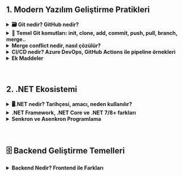  ## 1. Modern Yazılım Geliştirme Pratikleri

<details>
<summary><strong>🗃 Git nedir? GitHub nedir?</strong></summary>
<br>

### 🔹 Git
- Git, yazılım geliştirme sürecinde kullanılan **dağıtık bir versiyon kontrol sistemidir**.  
- Bir projede yapılan değişikliklerin geçmişini kayıt altına alır, farklı sürümleri saklar ve aynı projede çalışan kişilerin kodlarını düzenli bir şekilde birleştirmesine yardımcı olur.  
- İstenildiğinde eski sürümlere geri dönmek mümkündür, bu da geliştirme sürecinde büyük esneklik sağlar.  
---
### 🔻 GitHub
- GitHub, Git sistemini temel alan **bulut tabanlı bir platformdur**.  
- Geliştiriciler, projelerini internet üzerinde depolayabilir, paylaşabilir ve ekip arkadaşlarıyla iş birliği yapabilir.  
- Sadece kod depolamakla kalmaz; aynı zamanda görev takibi, hata raporlama ve proje yönetimi gibi araçlar da sunar.  
---
 **Detaylar:**  
- Git altyapıyı sağlar.  
- GitHub ise bu altyapıyı kullanıcı dostu bir ortamda sunarak yazılımcıların işini kolaylaştırır.  

<br>

</details>

<details> 

<summary><strong>📂 Temel Git komutları: init, clone, add, commit, push, pull, branch, merge..</strong></summary>
<br>

**1. Git İnit.**

###  Ne işe yarar?
- Yeni bir **Git deposu (repository)** oluşturur.  
- Yani bulunduğunuz klasörü **Git tarafından takip edilen bir proje** haline getirir. 

**Detaylar:**
-Komutu çalıştırdığında klasör içinde .git adında gizli bir klasör oluşturulur.
- Bu klasör, değişiklik geçmişini ve versiyonları saklar. 

---


###  Nerede Kullanılır?
-  git **init** aslında komut satırında (terminalde/komut isteminde) kullanılan bir komuttur. “Make Directory” kısaltmasıdır ve yeni klasör (dizin) oluşturmak için kullanılır.

 Windows’ta:

- cmd (Komut İstemi) veya PowerShell açıp yazılabilir.

Linux / MacOS’ta:

- Terminal açıp yazılabilir.



###  Detaylar:
- Bu komutu yazınca klasörün içinde **`.git`** adlı gizli bir klasör oluşur.  
- Bu klasör, tüm **geçmişi** ve **versiyonları** saklar.  

---

### 🟠 Örnek:
``` 
mkdir proje       # Yeni klasör oluştur
cd proje          # Klasöre gir
git init          # Git deposu başlat
```

**2. Git Clone**

 **Ne işe yarar?**
- Uzak bir depoyu (örneğin GitHub’daki proje) bilgisayarına indirir.
- Örneğin GitHub’daki bir projeyi bilgisayarına indirir. Böylece projeyi yerel ortamınızda inceleyebilir, geliştirebilir ve değişiklikler yapabilirsiniz.



**Detaylar:**
- Başkasının projesini geliştirmek ya da incelemek istediğinde kullanılır. Kişisel bilgisayarınızda bir kopyası olur.
- Yerel depo (local repository) = Sizin bilgisayarınızda oluşturulan proje kopyası 
- git clone, bu iki depoyu bağlar ve tüm dosyaları, commit geçmişini indirir.

---

 
###  🟠 Örnek: 
``` 
git clone https://github.com/kullanici/proje.git

- Bu komut, GitHub’daki proje adlı depoyu bilgisayarına indirir.
- İndirilen proje, kendi klasöründe aynı dizin yapısını ve tüm geçmiş commit’leri barındırır.
```
---

**3. Git Add**

### Ne işe yarar?

- Dosyaları staging area’ya ekler. Commit öncesi hangi dosyaların kaydedileceğini belirler.
- Git, dosyaları otomatik commit etmez; önce add ile hazırlamak gerekir.



**Detaylar:**
- Git, dosyaları otomatik commit etmez; önce add ile hazırlamak gerekir.
- Önce git add ile hangi değişikliklerin commit’e dahil olacağını belirlemelisiniz Bu sayede sadece istediğin dosyaları kaydedebilirsiniz.



###  🟠 Örnek: 
```
git add dosya.txt      # Sadece dosya.txt dosyasını ekler
git add .              # Tüm değişiklikleri ekler
git add *.js           # Tüm .js dosyalarını ekler
```

**4. Git Commit**

### Ne işe yarar? 

- Git commit, staging area’ya eklediğin dosyaları kalıcı olarak Git geçmişine kaydeder. Yani değişikliklerin bir “fotoğrafını” alır ve bu fotoğrafı mesaj ile açıklar.
- Commit mesajları kısa, açıklayıcı ve net olmalı. Örneğin "düzeltmeler" yerine "Kullanıcı giriş hatası düzeltildi" gibi mesajlar daha faydalıdır.

**Detaylar:** 

- Commit mesajı, değişikliğin ne yaptığını açıklamak için önemlidir git commit komutu, staging area’ya (git add ile eklediğin) dosyaları yerel Git deposuna kaydeder.
- Commit yaptıktan sonra, değişiklik geçmişini görmek ve istenirse eski sürümlere dönmek mümkün olur.


###  🟠 Örnek: 
```

git add index.html          # Dosyayı commit için hazırla
git commit -m "Ana sayfa eklendi"   # Değişiklikleri kaydet
```

---

**5. Git Push**

### Ne işe yarar? 

- Git commit komutu, staging area’ya (git add ile eklediğiniz) dosyaları yerel Git deposuna kaydeder.
- Yani bilgisayarındaki değişiklikler artık ekip arkadaşların veya internetten erişen herkes tarafından görülebilir.

**Detaylar:**  

- Yerel değişiklikleri commit ettikten sonra push yapabilirsiniz.
- Eğer uzak depoda yeni değişiklikler varsa, önce git pull ile güncelleme alman gerekebilir.
- Push yaparken hangi branch’e göndereceğini belirtmelisin. origin → uzak depo (remote) adı main → hangi branch’e göndereceğiniz

###  🟠 Örnek: 
```
git push origin main #Göndereceğin yer
```

---

**6. Git Pull**

### Ne işe yarar? 

- Git pull, uzak (remote) repodaki en son değişiklikleri indirir ve senin yerel projenle birleştirir.
- Yani başkaları GitHub’a yeni commit gönderdiğinde, senin bilgisayarına da bu değişiklikler gelsin diye kullanılır.

**Detaylar:**

- Git pull, aslında iki işlemi birden yapar:
- Git fetch → Uzak depodaki değişiklikleri indirir.
- Git merge → Bu değişiklikleri senin bulunduğun branch ile birleştirir.

###  🟠 Örnek: 
```
git pull origin main #Göndereceğin yer
```
---

**7. Git Branch**

### Ne işe yarar? 

- Git branch, Git projesinde farklı çalışma alanları (branch/şube) oluşturmanızı sağlar.
- Her branch, projeni ayrı bir yolda geliştirmene imkân verir.

**Detaylar:**

- Ana branch genelde main veya master olur.
- Farklı kişiler farklı branch’lerde çalışıp sonra bunları merge ile birleştirebilir. Ana projeyi bozmadan yeni özellikler geliştirebilirsiniz

###  🟠 Örnek: 
```
git branch #Branch’leri listele:
git branch yeni-ozellik #Yeni branch oluştur:
git checkout yeni-ozellik #Branch’e geçiş yap:
git checkout -b yeni-ozellik #Tek komutla branch oluşturup geçiş yap:
git push origin yeni-ozellik #Branch’i uzak depoya gönder:

```
---

**8. Git Merge**

- Git merge, iki farklı branch’i birleştirmek için kullanılır. siz main branch’indesiniz. Karşı bilgisayar login-sistemi branch’inde çalışıyor. Onun yaptığı değişiklikleri ana projeye katmak için git merge yaparsınız.

**Detaylar:**

- Bir branch’te değişiklik yapılır.
- Başka branch’e geçilir.
- Git merge <branch-adı> yazılarak bu değişiklikler mevcut branch’e aktarılır.

###  🟠 Örnek: 
```
git branch
* main
  login-sistemi
git checkout main

```

</details> 

<details>
<summary><strong> Merge conflict nedir, nasıl çözülür?</strong></summary>
<br>

### Merge Conflict nedir?

- Merge conflict, iki farklı branch (şube) üzerinde aynı dosyanın aynı satırlarında farklı değişiklikler yapıldığında ortaya çıkar.

- Git, hangi değişikliğin doğru olduğunu kendi başına karar veremez. Bu durumda “çatışma” (conflict) oluşur.

### Merge Conflict neden olur?

- Aynı dosyanın aynı satırları iki branch’te farklı şekilde değiştirilmiş

- Bir branch’te bir dosya silinmiş, diğer branch’te değiştirilmiş.

- Büyük ve uzun süreli değişiklikler yapılmış, branch’ler güncel değil.

- Örneğin main branch’inde file.txt’in 5. satırı “Merhaba” olarak değiştirilmiş.

feature-branch’te aynı satır “Selam” olarak değiştirilmiş.

main branch’inde feature-branch ile merge yapılırsa, Git hangi satırı bırakacağını bilemez → merge conflict oluşur.

**Detaylar:**

- Siz branch-A üzerinde bir dosyayı değiştirdiniz Aynı dosya branch-B üzerinde de değişmiş.

- Git, bu değişiklikleri otomatik birleştiremiyor ve size çatışmayı (conflicti) bildiriyor.



##  Çözüm Adımları:


 **Git merge yaparken şöyle bir mesaj alırsınız:**

- Auto-merging file.txt
- CONFLICT (content): Merge conflict in file.txt
- Automatic merge failed; fix conflicts and then commit the result.

### Bu demek oluyor ki example.txt dosyasında iki farklı değişiklik çakışıyor.

- Hangi dosyalar çatışmış görmek için önce **git status** yazıyorsunuz.

- Çıktıda şöyle görürsünsünüz 

**both modified: example.txt** 

Yani hem sizin branch’ında hem diğer branch’ta değişiklik var.

### Önce Çatışmayı Fark Etmeliyiz

- git checkout main, git merge feature-branch

- Conflict işaretlerini sil <<<<<<<, =======, >>>>>>> satırlarını mutlaka silmelisin.

- HEAD → Senin bulunduğun branch (main)

- "=======" → ayırıcı

- feature-branch → diğer branch

**Git sizi uyarır:**

- CONFLICT (content): Merge conflict in file.txt
Automatic merge failed; fix conflicts and then commit the result.

 **Hangi değişikliği tutacağına karar ver**

- Sadece kendi değişikliğini tut → **diğerini sil**

- Sadece diğer branch’in değişikliğini tut → **kendi değişikliğini sil**

- İkisini birleştir → ikisini de düzenle

- Merge commit’i oluştur **git commit**

- Git otomatik mesaj olarak Merge branch 'feature-branch' into main yazar. Merge tamamlanmış olur.
</details>

<details>
<summary><strong>CI/CD nedir? Azure DevOps, GitHub Actions ile pipeline örnekleri</strong></summary>


**1. CI/CD Nedir?**

<br>
- CI (Continuous Integration / Sürekli Entegrasyon):

- Geliştiricilerin yaptıkları değişikliklerin sık sık merkezi bir repository’ye (GitHub, Azure Repos) entegre edilmesi ve otomatik olarak test edilmesi sürecidir. Amaç hataları erken yakalamak ve entegrasyon sorunlarını azaltmak.

- Kod entegrasyonunda oluşabilecek hataları erken yakalamak için CI kullanılır.

- Continuous Delivery (Sürekli Teslimat): Kod testlerden geçtikten sonra manuel onay ile production’a veya staging’e gönderilir CD kullanılır.

- CI, yazılım geliştirme sürecinde geliştiricilerin kod değişikliklerini sık sık merkezi bir repository’ye (GitHub, GitLab vb.) göndermesi ve bu değişikliklerin otomatik olarak test edilmesi sürecidir.

- CD (Continuous Delivery / Continuous Deployment / Sürekli Teslimat / Sürekli Dağıtım):

- Continuous Delivery: Kod, testlerden geçtikten sonra manuel onay ile production’a veya staging’e gönderilir.

- Continuous Deployment: Kod, testlerden geçtikten sonra otomatik olarak production’a gönderilir

- **Kısaca: CI kodu sürekli test eder, CD ise kodu sürekli dağıtır**

<br>

**CI/CD’nin avantajları:**

- Hataları erken yakalar.

- Geliştirme sürecini hızlandırır.

- Otomatik test ve dağıtım ile güvenilirlik artar.

- Takımlar arasında entegrasyonu kolaylaştırır.

- GitHub, Azure Repos / Azure DevOps, Netflix, Facebook, Instagram, Airbnb gibi bir çok uygulama ve araç CI/CD kullanır çünkü kod sürekli değişir ve hızlı deploy gerekir
<hr> 

### Azure DevOps ile Pipeline Örneği

### - İlk adım olarak:

**Trigger / Başlatma:**

- Ne yapar: Pipeline hangi olayla tetiklenecek belirlenir (örn. main branch’e push, pull request).

**Build / Derleme:**

- Ne yapar: Kodun çalışabilir hâle getirilmesi, derlenmesi veya paketlenmesi.

**Test:**

- Ne yapar: Unit test, integration test veya end-to-end testleri çalıştırır.

**Deploy / Dağıtım:**

- Ne yapar: Testleri geçen kodu staging veya production ortamına taşır.

**Notification / Bildirim**

- Ne yapar: Pipeline sonucu hakkında geliştiricilere bilgi verir (başarılı/başarısız).

**Aşağıdaki Örnek Bir GitHub Actions Pipeline Örneğidir.**

 ```

name: Python CI/CD

# 1. Tetikleyici (Trigger)
on:
  push:
    branches: [ main ]        # main branch’e push olunca çalışır
  pull_request:
    branches: [ main ]        # Pull request açıldığında çalışır

jobs:
  build-and-deploy:
    runs-on: ubuntu-latest     # 2. Çalışma ortamı (VM)

    steps:
    # 3. Kodun çekilmesi
    - uses: actions/checkout@v3
      name: Step 1: Checkout code
      # Ne yapıyor: Repository’deki kodu pipeline ortamına kopyalar

    # 4. Python kurulumu
    - name: Step 2: Setup Python
      uses: actions/setup-python@v4
      with:
        python-version: '3.x'
      # Ne yapıyor: Pipeline ortamına Python 3.x yükler

    # 5. Bağımlılıkların yüklenmesi
    - name: Step 3: Install dependencies
      run: pip install -r requirements.txt
      # Ne yapıyor: Projenin çalışması için gerekli kütüphaneleri yükler

    # 6. Testlerin çalıştırılması
    - name: Step 4: Run tests
      run: pytest
      # Ne yapıyor: Kodun hatasız çalışıp çalışmadığını test eder (CI adımı)

    # 7. Deploy
    - name: Step 5: Deploy to server
      run: |
        scp -r ./app user@server:/var/www/app
        ssh user@server 'systemctl restart app'
      # Ne yapıyor: Testleri geçen kodu uzak sunucuya kopyalar ve uygulamayı restart eder (CD adımı)

```
<hr>

**Aşağıdaki ise bir Azure DevOps Örneğidir**
 ```
name: Python CI/CD

# 1. Tetikleyici (Trigger)
on:
  push:
    branches: [ main ]       # main branch’e push olunca tetiklenir
  pull_request:
    branches: [ main ]       # Pull request açıldığında da tetiklenir

jobs:
  build-and-deploy:
    runs-on: ubuntu-latest    # 2. Hangi işletim sistemi üzerinde çalışacak

    steps:
    # 3. Repo kodunu çek
    - uses: actions/checkout@v3
      name: Step 1: Checkout code
      # Ne yapıyor: Repository’deki kodu pipeline ortamına kopyalar

    # 4. Python kurulumu
    - name: Step 2: Setup Python
      uses: actions/setup-python@v4
      with:
        python-version: '3.x'
      # Ne yapıyor: Pipeline ortamına Python 3.x kurar

    # 5. Bağımlılıkları yükleme
    - name: Step 3: Install dependencies
      run: pip install -r requirements.txt
      # Ne yapıyor: Projenin çalışması için gerekli kütüphaneleri yükler

    # 6. Testleri çalıştır
    - name: Step 4: Run tests
      run: pytest
      # Ne yapıyor: Kodun düzgün çalışıp çalışmadığını kontrol etmek için testleri çalıştırır (CI adımı)

    # 7. Deploy
    - name: Step 5: Deploy to server
      run: |
        scp -r ./app user@server:/var/www/app
        ssh user@server 'systemctl restart app'
      # Ne yapıyor: Testler başarılıysa kodu uzak sunucuya kopyalar ve uygulamayı restart eder (CD adımı)

```

**Arasındaki Farklar:**

- Azure genellikle Genellikle büyük projelerde kullanılır, Build, Test, Deploy adımları portal üzerinden görselleştirilebilir. CI ve CD pipeline’ları aynı yerde veya ayrı ayrı olabilir.

- GitHub Actions ise Repo tabanlıdır, pipeline dosyası repo içinde bulunur, GitHub event’leri ile pipeline tetiklenir (push, pull request, issue açma, release vb.). Daha küçük veya açık kaynak projeler için hızlı ve kolaydır.

## .NET Projesinde Nasıl Uygulanabilir? 

- **Siz bir ASP.NET Core web uygulaması geliştiriyorsunuz. Bu uygulama banka işlemleri yapan bir sistem. Her gün yeni özellikler ekliyorsunuz ve kodu GitHub’a push ediyorsunuz. Ama her seferinde “Acaba deploy ederken hata çıkar mı?” diye endişeleniyorsunu<. İşte CI/CD bu noktada devreye giriyor ve size “otomatik testçi ve deploy asistanı” gibi yardım ediyor.**

**Adım Adım:**

- **1. Adım: Siz kodunuzu GitHub’daki main branch’ine push ediyorsunuz.  GitHub Actions veya Azure DevOps bunu görüyor ve diyor ki: “yeni kod geldi Hadi bakalım test edelim ve deploy edelim.”**

- **2. Adım: Pipeline ortamı bir Windows veya Linux makinesi açıyor. dotnet build komutu çalışıyor:  hatasız derlenip derlenmediğine bakıyor. Eğer bir hata varsa, hemen size bildiriyor ve pipeline duruyor.**

- **3. Adım: Pipeline, dotnet test komutunu çalıştırıyor Unit testler, integration testler devreye giriyor. Örneğin para transferi fonksiyonu doğru çalışıyor mu kontrol ediliyor. Eğer testler başarısızsa pipeline kodu yapmıyor Böylece hatalı kod merge veya deploy edilmiyor**

- **4. Adım: Kod testlerden geçtiyse pipeline, dotnet publish komutunu çalıştırıyor. Uygulaman artık sunucuya taşınmaya hazır bir paket hâline geliyor.**

- **5. Adım: Pipeline, kodu sunucuya kopyalıyor (scp veya Azure deploy task). Sunucuda uygulama restart ediliyor (systemctl restart myapp veya IIS restart). Artık yeni özellikler canlı ortamda kullanıcıların kullanımına sunuluyor.**

- **6. Adım: Adım: Bildirim CI/CD pipeline sonucu sana bildiriliyor: Başarılı veya Hatalı.”**


<br>
</details>

<details> 
<summary><strong>Ek Maddeler</strong></summary>

### SDLC (Software Development Life Cycle / Yazılım Geliştirme Yaşam Döngüsü) Nedir?

- SDLC, bir yazılımın fikirden başlayıp kullanıcıya ulaşana kadar geçen tüm geliştirme sürecini sistematik şekilde yöneten bir yaşam döngüsüdür.

- Amacı Yazılımın kaliteli, hatasız ve zamanında teslim edilmesini sağlamak ve Riskleri ve maliyetleri azaltmaktır Kısaca: SDLC, “yazılımın doğumundan emekli olana kadar geçen süreç” diyebiliriz.

### SDLC Aşamaları: 

**- 1 Planlama:**

- Ne yapılacak, neden yapılacak belirlenir. Kaynaklar, zaman çizelgesi ve maliyet planlanır.
- **Örnek: Bir banka uygulaması geliştirmek için hedefler ve gereksinimler belirlenir.**

**- 2 Requirements Analysis / Gereksinim Analizi:**

- Kullanıcı ve sistem gereksinimleri toplanır ve dokümante edilir.
- **Örnek: Kullanıcıların mobil bankacılıkta ne yapmak istediği analiz edilir (para transferi, bakiye kontrol, ödeme)**

**- 3 Design / Tasarım:**

- Yazılımın mimarisi ve tasarımı yapılır, UI/UX tasarımı, veri tabanı yapısı, modüller belirlenir.
- **Örnek: Mobil bankacılık uygulamasının ekran tasarımları ve veri tabanı şeması hazırlanır.**

**4 - Implementation / Kodlama:**

- Yazılımın asıl kodlanması bu aşamada yapılır. Modüller geliştirilir ve birleştirilir.
- **Örnek: Bankacılık uygulaması için Python, Java veya Swift ile kod yazılır.**

**5 - Testing / Test:**

- Yazılımın hatasız çalışıp çalışmadığı test edilir. Unit test, integration test, system test gibi testler uygulanır.
- **Örnek: Para transferi fonksiyonu hatasız çalışıyor mu test edilir.**

**6 - Deployment / Yayına Alma:**

- Canlı ortamda kurulum yapılır, Yazılım kullanıcıya sunulur.
- **Örnek: Mobil uygulama App Store ve Play Store’a yüklenir**

**7 - Maintenance / Bakım:**

- Yazılım kullanıldıkça güncellenir, hatalar düzeltilir, yeni özellikler eklenir.
- **Örnek: Bankacılık uygulamasına yeni güvenlik özellikleri eklenir veya hata düzeltmeleri yapılır.**

**Özet Olarak:**

## SDLC, bir yazılım projesini planlamadan bakıma kadar tüm aşamalarda sistematik yönetme metodudur.

- Planla → Analiz et → Tasarla → Kodla → Test et → Yayınla → Bakım yap

- CI/CD gibi pipeline sistemleri, SDLC’nin Implementation ve Deployment aşamalarını otomatikleştirmeye yardımcı olur.
<br>
<hr>


### 1. Agile/Scrum/Kanban metodolojileri 

**- Agile, yazılım geliştirmede çevik, esnek ve iteratif bir yaklaşımdır.**

**Temel Özellikleri:**

- Küçük adımlarla ve kısa iterasyonlarla geliştirme yapılır, Sürekli kullanıcı geri bildirimi alınır.
- Değişikliklere hızlı adapte olunur.
-Takım içi iletişim ve işbirliği ön plandadır.

### Örnek: Bir mobil uygulama geliştiriyorsunuz. Agile ile 2 haftalık kısa sprintler halinde her seferinde küçük özellikleri tamamlayıp kullanıcıya sunuyorsunuz. Kullanıcı geri bildirimiyle bir sonraki sprint’i şekillendiriyorsunuz.
<br>

### 2. Scrum Metodolojisi: 

**- Scrum, Agile’ın bir uygulama şeklidir. Takım bazlı, belirli rolleri ve süreçleri olan bir framework sunar.**

**Temel Özellikleri:**

- Sprint: Genellikle 1-4 hafta süren geliştirme döngüsü
- Product Owner: Ürün gereksinimlerini belirler
- Scrum Master: Takımın sürece uygun çalışmasını sağlar, engelleri kaldırır
- Development Team: Kodlayan ve test yapan ekip
- Artifacts: Product Backlog, Sprint Backlog, Increment

### Örnek: Takım bir Sprint Planning toplantısı yapar → 2 haftalık yapılacaklar belirlenir Günlük Daily Scrum toplantısı yapılır → herkes ne yaptığını ve engelleri paylaşır Sprint sonunda demo yapılır ve kullanıcı geri bildirimi alınır

<br>
<hr>

### 3. Kanban Metodolojisi:

**- Kanban, Agile prensiplerini kullanır ama akışı görselleştirmeye ve iş yükünü dengelemeye odaklanır.**

**Temel Özellikleri:**

- Kanban Board: İşlerin durumunu gösteren görsel tablo (örn. To Do / In Progress / Done)

- Work In Progress (WIP) Limit: Aynı anda yapılacak iş sayısını sınırlar

- Continuous Flow: İşler durmaksızın akış halinde ilerler

### Örnek: Bir web geliştirme projesinde Kanban board oluşturursunuz: To Do → Yapılacak işler In Progress → Üzerinde çalışılan işler Done → Tamamlanan işler Her geliştirici bir işi alır ve tamamlayana kadar devam eder, board ile iş akışı net görülür.

</details>
<br>
<br>

## 2. .NET Ekosistemi

<details> 
<summary><strong>🖥.NET nedir? Tarihçesi, amacı, neden kullanılır?</strong></summary>
<br>
 
- **.NET, Microsoft tarafından geliştirilmiş bir yazılım geliştirme platformudur. Amacı Windows, web, mobil ve bulut uygulamaları geliştirmeyi kolaylaştırmak. Özellik: Farklı programlama dilleri ve cihazlar için ortak bir altyapı sağlar. Özetle .NET, geliştiricilere güçlü ve esnek bir yazılım geliştirme ortamı sunar.**
<br>

### .NET Tarihçesi

### İlk başta Başlangıçta Windows odaklıydı (.NET Framework) Sonra cross-platform ve açık kaynak hâline geldi (.NET Core) Günümüzde tek ve modern platform (.NET 5+) olarak kullanılıyor Aşağıdaki ise detaylı tarihçesi:

- 2000: **.NET ilk kez Microsoft, .NET Framework projesini tanıttı. Amacı ise Windows uygulamaları, web uygulamaları ve servisler için ortak bir platform oluşturmaktı.**

- 2001: **.NET Framework 1.0 Olarak Resmi olarak piyasaya sürüldü. Temel özellikler: Windows Forms, ASP.NET, ADO.NET gibi bileşenler Sadece Windows platformunu destekliyordu.**

- 2003: **2003 – .NET Framework 1.1 Duyrulmuştu, Güncellemeler: Web servisleri geliştirme desteği, mobil uygulama temelleri.**

- 2005: **.NET Framework 2.0 Çıktı Yeni özellikler: Generics, ASP.NET 2.0, Windows Forms iyileştirmeleri.**

- 2006: **2008 – .NET Framework 3.5 LINQ (Language Integrated Query) eklendi WCF (Windows Communication Foundation) ve WPF (Windows Presentation Foundation) destekleri geliştirildi**

- 2010: **.NET Framework 4.0 Parallel programming ve performans iyileştirmeleri Gelişmiş web servis desteği**

- 2016: **.NET Core 1.0 Cross-platform (Windows, Linux, Mac) için modern platform Açık kaynak olarak sunuldu**

- 2019 – **.NET Core 3.1 Masaüstü uygulamaları (WinForms, WPF) ve konsol uygulamaları için destek Uzun süreli destek yapıldı ve (LTS) sürümü çıktı**

- 2021 ve sonrası: **NET 6, .NET 7, .NET 8… Modern uygulamalar için performans iyileştirmeleri, bulut ve mobil entegrasyonları ASP.NET Core, Blazor, MAUI gibi teknolojilerle gelişmiş uygulama geliştirme**


</details>

<details> 
<summary><strong>.NET Framework, .NET Core ve .NET 7/8+ farkları</strong></summary>

### 1. .NET Framework:

- **Platform: Sadece Windows**

- **Açık Kaynak: Hayır (kapalı kaynak)**

- **Kullanım: Windows Forms, WPF, ASP.NET Web Forms Masaüstü uygulamaları ve Kurumsal Windows uygulamaları**

- **Performans: Orta seviye, Windows’a optimize**

- **Güncelleme: Yeni özellik ekleme yavaş, Microsoft tarafından destekleniyor**

- **Avantaj: Windows uygulamaları ve eski projeler için stabil**

- **Dezavantaj: Cross-platform değil, modern uygulamalar için sınırlı**
<br>

### 2 .NET Core:

- **Platform: Cross-platform (Windows, Linux, Mac)**

- **Açık Kaynak: Evet (GitHub üzerinden)**

- **Kullanım: Modern web uygulamaları, API, mikroservisler Örneğin ASP.NET Core Web API Cross-platform CLI araçları Docker ve Kubernetes uygulamaları**

- **Performans: Daha hızlı, hafif ve modüler**

- **Güncelleme: Hızlı geliştirme, sürümler sık güncelleniyor**

- **Avantaj: Platform bağımsız, konteyner ve bulut dostu**

- **Dezavantaj: Bazı eski Windows özelliklerini desteklemez**
<br>

### 3. .NET 5 / 6 / 7 / 8+:

- **Platform: Cross-platform, modern ve birleşik**

- **Açık Kaynak: Bulunuyor.**

- **Kullanım: Web, masaüstü, mobil, bulut, IoT, oyun geliştirme vs.**

- **Performans: Yüksek performans, modern optimizasyonlar eskiye göre çok daha kaliteli**

- **Güncelleme: Tek platformda tüm özellikler birleşik, düzenli LTS sürümleri geliyor geleceği daha çok parlak**

- **Avantaj: .NET Framework ve .NET Core birleşti → tek platform Modern uygulamalar için optimize  MAUI ile cross-platform mobil ve masaüstü desteği**

- **Dezavantaj: Çok eski projeler için uyumluluk sorunları olabilir özellikle NET 5 ve sonrasında problem yaşanabilir**

<br>

### 3. Platformlar arası çalışabilir mi? (Windows, Linux, macOS):

**1. NET Framework:** 

- **Çalışma Alanı: Sadece Windowsla sınırlı**

- **Linuxi macOS'ta doğrudan çalışmaz. Esasen Windowsa bağlıdır**

<br>

**2. NET Core:**

- **Çalışma Alanı: Windows,Linux,macOS sadece Windows ile sınırlı değil** 

- **Microsoft, .NET Core’u cross-platform olarak tasarladı.**

- **Konsol uygulamaları, Web API’ler ve ASP.NET Core projeleri bu üç platformda da aynı şekilde çalışır.**

<br>

**3..NET 5 / 6 / 7 / 8+:**

- **Tamamen cross-platformdur**

- **Windows, Linux ve macOS üzerinde resmi destek alır.**

- **Masaüstü (WinForms, WPF) kısmı sadece Windows’a özgü kalmıştır, ama diğer alanlarda (Web, Blazor, MAUI, konsol, API, IoT) tüm platformlarda çalışır.**
</details>

<details>

<summary><strong>Senkron ve Asenkron Programlama</strong></summary>

## Senkron Programlama: 

- **Senkron programlama, bir işlem tamamlanmadan diğer işlemlerin başlamamasını gerektiren bir programlamadır. Bu tür bir programlama tarzında, bir işlem veya görev diğerlerinin önünde olmalı ve bu işlem tamamlanana kadar diğer işlemler beklemelidir. Bu durum, işlemlerin belirli bir sıraya göre gerçekleştirilmesini sağlar. Yani bir işlem tamamlanmadan diğer bir işleme geçiş olmaz. Ayrıca dezavantaj olarak bir işlem uzun sürerse, diğer işlemler onun tamamlanmasını beklemek zorunda kalır. Bu da programın genel performansını olumsuz etkileyebilir.**

###  🟠 Senkron Programlamaya Pythondan Örnek: 
```
import time

print("1. Adım: Veri indiriliyor...")
time.sleep(3)  # 3 saniye bekliyor
print("2. Adım: Veri işleniyor...")
time.sleep(2) # 2 saniye bekliyor
print("3. Adım: İşlem tamamlandı.")

# İşlemler göründüğü gibi tek tek çalışırlar bir işlem tamamlanmadan diğer bir işlem çalışmaz.

```

---

## Asenkron Programlama: 

- **Asenkron programlama, işlemlerin birbirini beklemeksizin eş zamanlı olarak çalıştığı bir programlama modelidir. Bu programlama tarzında işlemlerin birbirini beklemek gibi bir zorunluğu yokturidir. Bu yaklaşımda, her işlem kendi başına ve bağımsız bir şekilde çalışır. Ayrıca Bir işlem uzun sürüyorsa (örneğin dosya okuma, ağ isteği, veritabanı sorgusu vs.), program o işlem bitene kadar beklemez ve başka işleri yapmaya devam eder. Asenkron programlama, özellikle birden çok işlemi aynı anda yürütmek isteyen uygulamalar için oldukça faydalıdır. Ancak dezavantajı olarak İşlemler arasındaki koordinasyon ve hata yönetimi gibi konular meydana gelebilir ve kodda bir hata çıkarsa düzeltmek uzun zamanlar alabilir**


###  🟠 Asenkron Programlamaya Pythondan Örnek: 
```
import async

async def main():
    print("1. Adım: Veri indiriliyor...")
    await asyncio.sleep(3)  # 3 saniye bekle (asenkron)
    print("2. Adım: Veri işleniyor...")
    await asyncio.sleep(2)
    print("3. Adım: İşlem tamamlandı.")

asyncio.run(main())

# İşlemler duraklama olmadan çalışırlar veriler işlenir ve hemen sonuca varılır

```

--- 

### Asnyc, Await, Task ve ConfigureAwait Nedir? 

 **1 - Task Nedir?:**

- **Task .NET’te asenkron işlemin temsilcisidir. “Gelecekte bir değerin/işlemin tamamlanacağını” gösterir.**

- **Task → geriye değer döndürmeyen asenkron işlem.**

- **Task<T> → geriye T tipi bir değer döndüren asenkron işlem.**

<br>

**2 - Asnyc Nedir?:**

- **Bir metodu asenkron yapar ve await kullanılmasına izin verir.**

- **Async koymak kodu otomatik olarak paralel çalıştırmaz; sadece await ile birlikte asenkron akışı sağlar.**

 <br>

**3 - Await Nedir?**

- **Await bir Task’in tamamlanmasını asenkron olarak bekleyen bir koddur**

- **Beklerken çağıranı bloklamaz; method geri kalan kodu task bitince devam ettirir.**

- **await kullanan method derhal tamamlanmaz çağırana Task döner. Çağıran kod await ederse, akış orada bekler ama thread bloklanmaz.**

---

**Dipnot: Thread hakkında ufak bir bilgi** 

- **Thread’ler program kodu, data, dosyalar gibi işletim sistemi kaynaklarını ortak kullanır. Eğer bir process, birden fazla thread’e sahipse; birden fazla görevi eş-zamanlı yapabilir.**

- **Her thread’in kendi call stack’i vardır (yani kendi yürütme sırası)**

---

**4 - ConfigureAwait Nedir?:**

- **ConfigureAwait Herhangi bir veya Task<T> nesnesinde, anahtar sözcüğün bir görevi beklerken nasıl davranacağını yapılandırmak için kullanılabilen bir yöntemdir adında bir Boole parametresi alır ve sonraki devamın, awaitgörevi başlatan bağlamla aynı bağlamda çalışıp çalışmayacağını belirler.**

- **Kısacası: Await ile bir Task beklerken, ConfigureAwait(bool) çağırarak await sonrasında kodun hangi context’te (thread veya senkronizasyon bağlamında) devam edeceğini belirlersin.**

</details>
<br>
<br>

## 🗄️ Backend Geliştirme Temelleri


<details> 

<summary><strong>Backend Nedir? Frontend ile Farkları</strong></summary>

- **Web Dünyasında iki tane yüz vardır Backend ve Frontend. Web Sitelerinin Görünen ve Görünmeyen Yüzleri olarak web sitelerinin nasıl oluştuğunu anlamamıza yardımcı olur sırasıyla Back-End ve Front-Endi inceleyeceğiz**


###  Frontend: İnternetin Görünen Yüzü: 

- **Hepimiz Facebook,Instagram,X(Twitter),Youtube, Netflix gibi daha bir çok uygulama kullanıyoruz ve bu web sitelerde uygulamalarda gördüğümüz şeylerin hepsi Frontend sayesinde yapılıyor Tıpkı bir resim gibi, Front-End de web sitesinin ilk izlenimini oluşturur ve kullanıcı deneyimini şekillendirir. Renkler, yazı tipleri, düzen, animasyonlar ve etkileşimli öğeler, Front-End tasarımının temel unsurlarıdır.**

- **Frontend Programları Nelerdir:**

- **HTML: Bir resmin taslağını oluşturur gibi Web Sitesinin temelini atar oluşturur bazı temel renkler yapar ve siteyi boyutlandırır bir taslak görevi görür.**

- **CSS: Resmin taslağı hazırlanınca içine çizim yapmak kalır Bunuda CSS Yapar yani (Cascading Style Sheets),  adını verdiğimiz güçlü bir teknoloji vardır. HTML, web sayfalarının iskeletini oluştururken; CSS bu iskeleti süsleyen, renklendiren, düzenleyen ve kullanıcı dostu hale getiren yapı taşını sağlar.**

- **JAVASCRIPT: Web dünyasında kullanıcıların gördüğü ve etkileşimde bulunduğu her şeyin arkasında JavaScript (JS) yatar . HTML sayfanın iskeletini, CSS tasarımı sağlarken; JavaScript, web sayfalarını dinamik ve etkileşimli hale getirir. Bu makalede, JavaScript’in frontend’de nasıl kullanıldığını ve web geliştirmedeki önemini detaylı bir şekilde ele alacağız.**

- **JavaScript’in Frontend’deki Rolü: Javascript hem Frontend hemde Backendde kullanılabilir ama konumuz Frontend olduğu için bugün Frontend kısmına bakacağız: JavaScript, sayfada HTML elementlerini değiştirme, ekleme veya silme işlemlerini yapabilir. Örneğin bir kullanıcı butona tıkladığında başlığın değişmesi veya yeni bir içerik kutusunun eklenmesi JS ile sağlanı Form gönderimleri, buton tıklamaları, fare hareketleri veya klavye girişleri JS ile yakalanır ve işlenir. Bu sayede web sayfaları yalnızca statik görünmekten çıkar ve kullanıcıya etkileşimli deneyim sunar JavaScript, CSS stillerini değiştirebilir ve animasyonlar ekleyebilir. Örneğin fare üzerine gelindiğinde arka plan renginin değişmesi veya butonların kayarak açılması JS ile yapılır.**


###  Backend: İnternetin Görünmeyen Yüzü: 

- **Hepimiz Facebook,Instagram,X(Twitter),Youtube, Netflix gibi daha bir çok uygulama kullanıyoruz ve bu web sitelerde uygulamalarda görmediğimiz şeylerin hepsi Backend ile yapılıyor, Backend web sitesinin perde arkasında çalışan, kullanıcıların doğrudan göremediği ancak sitenin işlevselliğini sağlayan kısmıdır. Veri tabanı yönetimi, sunucu tarafı mantığı, API entegrasyonları ve güvenlik gibi kritik görevleri yerine getirir. BackEnd, web sitesinin beyni ve kalbi olarak düşünülebilir.**

- **Backend Programları Nelerdir:** 

- **Python: Python, sadeliği ve güçlü kütüphaneleri ile backend dünyasında oldukça popülerdir ve öğrenilmeside kolay bir dildir çoğu yazılımcı için başlangıç dili olarak kabul edilebilir Backendde yaptığı çalışmar ise API geliştirme ve veri yönetimi,Kullanıcı doğrulama ve yetkilendirme Sunucu tarafı iş mantığı,Veri analizi ve otomasyon işlemleri vs..** 

- **PHP: Eski bir dil ve ancak halen daha çok popüler ve Web Siteleri Dünyasının %70'i Web Sitelerinde PHP kullanmaktadırYaptığı İşler Web formları ve veri tabanı işlemleri,Sunucu tarafı iş mantığı,CMS ve blog sistemleri (WordPress, Joomla gibi) Hosting ve barındırma açısından geniş destekleri bulunmakta ve MySQL programı ile çok uyumlu çalışması ile mükemmel bir Backend uygulamasıdır**

- **Java: Javai özellikle büyük ölçekli ve kurumsal uygulamalarda backend’de tercih edilir. PHP gibi eski bir dildir ancak halen daha günümüzde kullanılır Kurumsal uygulamalardan mobil uygulamalara, oyunlardan web servislerine kadar çok geniş bir kullanım alanına sahiptir. Veri Tabanı Yönetimi, API Geliştirme ve Özellikle backend geliştirme dünyasında Java, güvenilirliği ve ölçeklenebilirliği nedeniyle yaygın olarak tercih edilir.**


</details>
